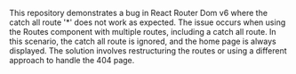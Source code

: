 This repository demonstrates a bug in React Router Dom v6 where the catch all route '*' does not work as expected. The issue occurs when using the Routes component with multiple routes, including a catch all route. In this scenario, the catch all route is ignored, and the home page is always displayed.  The solution involves restructuring the routes or using a different approach to handle the 404 page.